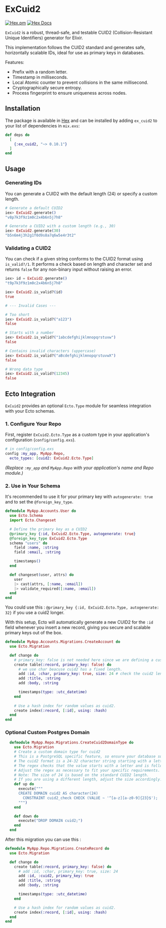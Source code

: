 
# ExCuid2

[![Hex.pm](https://img.shields.io/hexpm/v/ex_cuid2.svg)](https://hex.pm/packages/ex_cuid2)
[![Hex Docs](https://img.shields.io/badge/hex-docs-lightgreen.svg)](https://hexdocs.pm/ex_cuid2/)

`ExCuid2` is a robust, thread-safe, and testable CUID2 (Collision-Resistant Unique Identifiers) generator for Elixir.

This implementation follows the CUID2 standard and generates safe, horizontally scalable IDs,
ideal for use as primary keys in databases.

Features:
- Prefix with a random letter.
- Timestamp in milliseconds.
- Local Atomic counter to prevent collisions in the same millisecond.
- Cryptographically secure entropy.
- Process fingerprint to ensure uniqueness across nodes.
## Installation

The package is available in [Hex](https://hex.pm/packages/ex_cuid2) and can be installed by adding `ex_cuid2` to your list of dependencies in `mix.exs`:

```elixir
def deps do
  [
    {:ex_cuid2, "~> 0.10.1"}
  ]
end
```

## Usage

### Generating IDs

You can generate a CUID2 with the default length (24) or specify a custom length.

```elixir
# Generate a default CUID2
iex> ExCuid2.generate()
"v8p7k3f9z1m0c2x4b6n5j7h8"

# Generate a CUID2 with a custom length (e.g., 30)
iex> ExCuid2.generate(30)
"b5n6m4j3h2g1f0d9s8a7q6w5e4r3t2"
```

### Validating a CUID2

You can check if a given string conforms to the CUID2 format using `is_valid?/1`. It performs a check based on length and character set and returns `false` for any non-binary input without raising an error.

```elixir
iex> id = ExCuid2.generate()
"t9p7k3f9z1m0c2x4b6n5j7h8"

iex> ExCuid2.is_valid?(id)
true

# --- Invalid Cases ---

# Too short
iex> ExCuid2.is_valid?("a123")
false

# Starts with a number
iex> ExCuid2.is_valid?("1abcdefghijklmnopqrstuvw")
false

# Contains invalid characters (uppercase)
iex> ExCuid2.is_valid?("aBcdefghijklmnopqrstuvwX")
false

# Wrong data type
iex> ExCuid2.is_valid?(12345)
false
```

## Ecto Integration

`ExCuid2` provides an optional `Ecto.Type` module for seamless integration with your Ecto schemas.

### 1. Configure Your Repo

First, register `ExCuid2.Ecto.Type` as a custom type in your application's configuration (`config/config.exs`).

```elixir
# in config/config.exs
config :my_app, MyApp.Repo,
  ecto_types: [cuid2: ExCuid2.Ecto.Type]
```
*(Replace `:my_app` and `MyApp.Repo` with your application's name and Repo module.)*

### 2. Use in Your Schema

It's recommended to use it for your primary key with `autogenerate: true` and to set the `@foreign_key_type`.

```elixir
defmodule MyApp.Accounts.User do
  use Ecto.Schema
  import Ecto.Changeset

  # Define the primary key as a CUID2
  @primary_key {:id, ExCuid2.Ecto.Type, autogenerate: true}
  @foreign_key_type ExCuid2.Ecto.Type
  schema "users" do
    field :name, :string
    field :email, :string

    timestamps()
  end

  def changeset(user, attrs) do
    user
    |> cast(attrs, [:name, :email])
    |> validate_required([:name, :email])
  end
end
```
You could use this : `@primary_key {:id, ExCuid2.Ecto.Type, autogenerate: 32}` if you use a cuid2 longer.


With this setup, Ecto will automatically generate a new CUID2 for the `:id` field whenever you insert a new record, giving you secure and scalable primary keys out of the box.

```elixir
defmodule MyApp.Accounts.Migrations.CreateAccount do
  use Ecto.Migration

  def change do
    # primary_key: false is not needed here since we are defining a custom primary key
    create table(:record, primary_key: false) do
      # we use char beacuse cuid2 has a fixed length.
      add :id, :char, primary_key: true, size: 24 # check the cuid2 length
      add :title, :string
      add :body, :string

      timestamps(type: :utc_datetime)
    end
    
    # Use a hash index for random values as cuid2.
    create index(:record, [:id], using: :hash)
  end
end

```

### Optional Custom Postgres Domain

``` elixir
  defmodule MyApp.Repo.Migrations.CreateCuid2DomainType do
    use Ecto.Migration
    # Create a custom domain type for cuid2
    # This is a PostgreSQL specific feature, so ensure your database supports it.
    # The cuid2 format is a 24-32 character string starting with a letter followed by lowercase alphanumeric characters.
    # The regex checks that the value starts with a letter and is followed by 23 lowercase alphanumeric characters.
    # Adjust the regex as necessary to fit your specific requirements.
    # Note: The size of 24 is based on the standard CUID2 length.
    # If you are using a different length, adjust the size accordingly.
    def up do
      execute("""
      CREATE DOMAIN cuid2 AS character(24)
        CONSTRAINT cuid2_check CHECK (VALUE ~ '^[a-z][a-z0-9]{23}$');
      """)
    end

    def down do
      execute("DROP DOMAIN cuid2;")
    end
  end
```

After this migration you can use this :

```elixir
defmodule MyApp.Repo.Migrations.CreateRecord do
  use Ecto.Migration

  def change do
    create table(:record, primary_key: false) do
      # add :id, :char, primary_key: true, size: 24
      add :id, :cuid2, primary_key: true
      add :title, :string
      add :body, :string

      timestamps(type: :utc_datetime)
    end

    # Use a hash index for random values as cuid2.
    create index(:record, [:id], using: :hash)
  end
end

```

